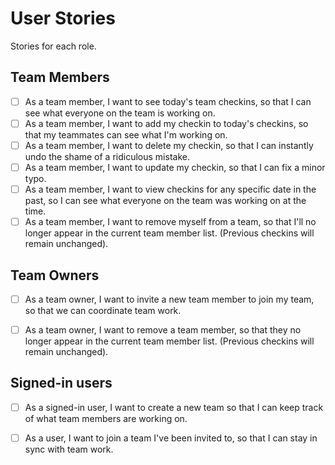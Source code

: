 # User Stories

Stories for each role.

## Team Members

* [ ] As a team member, I want to see today's team checkins, so that I can see what everyone on the team is working on.
* [ ] As a team member, I want to add my checkin to today's checkins, so that my teammates can see what I'm working on.
* [ ] As a team member, I want to delete my checkin, so that I can instantly undo the shame of a ridiculous mistake.
* [ ] As a team member, I want to update my checkin, so that I can fix a minor typo.
* [ ] As a team member, I want to view checkins for any specific date in the past, so I can see what everyone on the team was working on at the time.
* [ ] As a team member, I want to remove myself from a team, so that I'll no longer appear in the current team member list. (Previous checkins will remain unchanged).

## Team Owners

* [ ] As a team owner, I want to invite a new team member to join my team, so that we can coordinate team work.
* [ ] As a team owner, I want to remove a team member, so that they no longer appear in the current team member list. (Previous checkins will remain unchanged).


## Signed-in users

* [ ] As a signed-in user, I want to create a new team so that I can keep track of what team members are working on.
* [ ] As a user, I want to join a team I've been invited to, so that I can stay in sync with team work.

